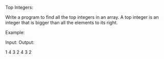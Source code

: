 Top Integers:

Write a program to find all the top integers in an array. A top integer is an integer that is bigger than all the elements to its right. 


Example:


Input:                    Output:

1 4 3 2                   4 3 2